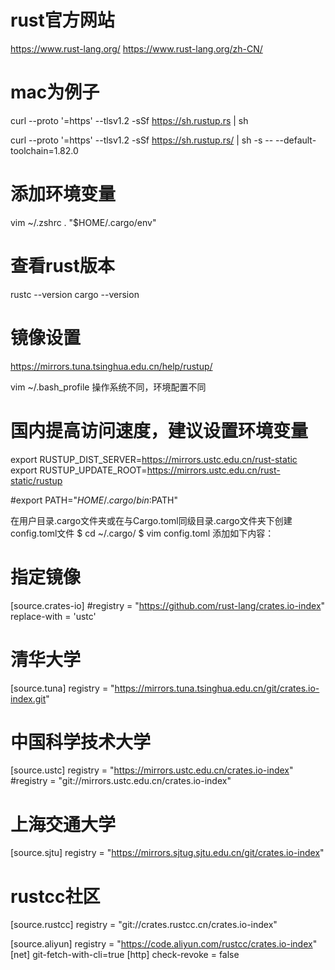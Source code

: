 # rust官方网站
https://www.rust-lang.org/
https://www.rust-lang.org/zh-CN/

# mac为例子
curl --proto '=https' --tlsv1.2 -sSf https://sh.rustup.rs | sh

curl --proto '=https' --tlsv1.2 -sSf https://sh.rustup.rs/ | sh -s -- --default-toolchain=1.82.0

# 添加环境变量
vim ~/.zshrc
. "$HOME/.cargo/env"

# 查看rust版本
rustc --version
cargo --version


# 镜像设置
https://mirrors.tuna.tsinghua.edu.cn/help/rustup/

vim ~/.bash_profile 操作系统不同，环境配置不同

# 国内提高访问速度，建议设置环境变量 
export RUSTUP_DIST_SERVER=https://mirrors.ustc.edu.cn/rust-static
export RUSTUP_UPDATE_ROOT=https://mirrors.ustc.edu.cn/rust-static/rustup

#export PATH="$HOME/.cargo/bin:$PATH"

在用户目录.cargo文件夹或在与Cargo.toml同级目录.cargo文件夹下创建config.toml文件
$ cd ~/.cargo/
$ vim config.toml
添加如下内容：
# 指定镜像
[source.crates-io]
#registry = "https://github.com/rust-lang/crates.io-index"
replace-with = 'ustc'

# 清华大学
[source.tuna]
registry = "https://mirrors.tuna.tsinghua.edu.cn/git/crates.io-index.git"

# 中国科学技术大学
[source.ustc]
registry = "https://mirrors.ustc.edu.cn/crates.io-index"
#registry = "git://mirrors.ustc.edu.cn/crates.io-index"

# 上海交通大学
[source.sjtu]
registry = "https://mirrors.sjtug.sjtu.edu.cn/git/crates.io-index"

# rustcc社区
[source.rustcc]
registry = "git://crates.rustcc.cn/crates.io-index"

[source.aliyun]
registry = "https://code.aliyun.com/rustcc/crates.io-index"
[net]
git-fetch-with-cli=true
[http]
check-revoke = false
